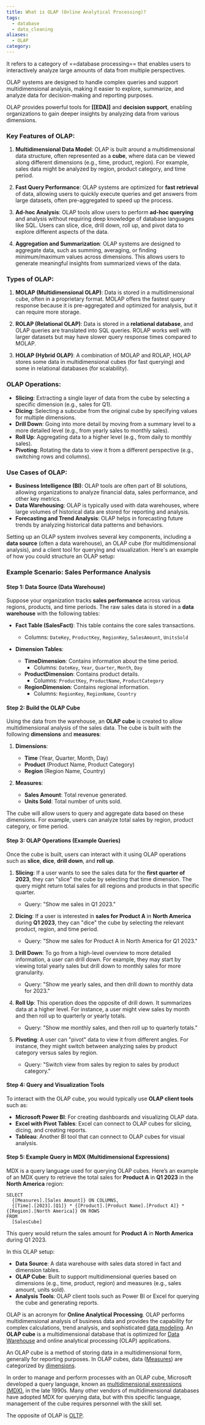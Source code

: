 ```yaml
---
title: What is OLAP (Online Analytical Processing)?
tags:
  - database
  - data_cleaning
aliases:
  - OLAP
category:
---
```

It refers to a category of ==database processing== that enables users to interactively analyze large amounts of data from multiple perspectives. 

OLAP systems are designed to handle complex queries and support multidimensional analysis, making it easier to explore, summarize, and analyze data for decision-making and reporting purposes.

OLAP provides powerful tools for **[[EDA]]** and **decision support**, enabling organizations to gain deeper insights by analyzing data from various dimensions.

### Key Features of OLAP:
1. **Multidimensional Data Model**: OLAP is built around a multidimensional data structure, often represented as a **cube**, where data can be viewed along different dimensions (e.g., time, product, region). For example, sales data might be analyzed by region, product category, and time period.

2. **Fast Query Performance**: OLAP systems are optimized for **fast retrieval** of data, allowing users to quickly execute queries and get answers from large datasets, often pre-aggregated to speed up the process.

3. **Ad-hoc Analysis**: OLAP tools allow users to perform **ad-hoc querying** and analysis without requiring deep knowledge of database languages like SQL. Users can slice, dice, drill down, roll up, and pivot data to explore different aspects of the data.

4. **Aggregation and Summarization**: OLAP systems are designed to aggregate data, such as summing, averaging, or finding minimum/maximum values across dimensions. This allows users to generate meaningful insights from summarized views of the data.

### Types of OLAP:
1. **MOLAP (Multidimensional OLAP)**: Data is stored in a multidimensional cube, often in a proprietary format. MOLAP offers the fastest query response because it is pre-aggregated and optimized for analysis, but it can require more storage.

2. **ROLAP (Relational OLAP)**: Data is stored in a **relational database**, and OLAP queries are translated into SQL queries. ROLAP works well with larger datasets but may have slower query response times compared to MOLAP.

3. **HOLAP (Hybrid OLAP)**: A combination of MOLAP and ROLAP, HOLAP stores some data in multidimensional cubes (for fast querying) and some in relational databases (for scalability).

### OLAP Operations:
- **Slicing**: Extracting a single layer of data from the cube by selecting a specific dimension (e.g., sales for Q1).
- **Dicing**: Selecting a subcube from the original cube by specifying values for multiple dimensions.
- **Drill Down**: Going into more detail by moving from a summary level to a more detailed level (e.g., from yearly sales to monthly sales).
- **Roll Up**: Aggregating data to a higher level (e.g., from daily to monthly sales).
- **Pivoting**: Rotating the data to view it from a different perspective (e.g., switching rows and columns).

### Use Cases of OLAP:
- **Business Intelligence (BI)**: OLAP tools are often part of BI solutions, allowing organizations to analyze financial data, sales performance, and other key metrics.
- **Data Warehousing**: OLAP is typically used with data warehouses, where large volumes of historical data are stored for reporting and analysis.
- **Forecasting and Trend Analysis**: OLAP helps in forecasting future trends by analyzing historical data patterns and behaviors.

Setting up an OLAP system involves several key components, including a **data source** (often a data warehouse), an OLAP cube (for multidimensional analysis), and a client tool for querying and visualization. Here's an example of how you could structure an OLAP setup:

### Example Scenario: Sales Performance Analysis

#### Step 1: Data Source (Data Warehouse)
Suppose your organization tracks **sales performance** across various regions, products, and time periods. The raw sales data is stored in a **data warehouse** with the following tables:

- **Fact Table (SalesFact)**: This table contains the core sales transactions.
  - Columns: `DateKey`, `ProductKey`, `RegionKey`, `SalesAmount`, `UnitsSold`

- **Dimension Tables**:
  - **TimeDimension**: Contains information about the time period.
    - Columns: `DateKey`, `Year`, `Quarter`, `Month`, `Day`
  - **ProductDimension**: Contains product details.
    - Columns: `ProductKey`, `ProductName`, `ProductCategory`
  - **RegionDimension**: Contains regional information.
    - Columns: `RegionKey`, `RegionName`, `Country`

#### Step 2: Build the OLAP Cube
Using the data from the warehouse, an **OLAP cube** is created to allow multidimensional analysis of the sales data. The cube is built with the following **dimensions** and **measures**:

1. **Dimensions**:
   - **Time** (Year, Quarter, Month, Day)
   - **Product** (Product Name, Product Category)
   - **Region** (Region Name, Country)

2. **Measures**:
   - **Sales Amount**: Total revenue generated.
   - **Units Sold**: Total number of units sold.

The cube will allow users to query and aggregate data based on these dimensions. For example, users can analyze total sales by region, product category, or time period.

#### Step 3: OLAP Operations (Example Queries)
Once the cube is built, users can interact with it using OLAP operations such as **slice**, **dice**, **drill down**, and **roll up**.

1. **Slicing**: If a user wants to see the sales data for the **first quarter of 2023**, they can "slice" the cube by selecting that time dimension. The query might return total sales for all regions and products in that specific quarter.

   - Query: "Show me sales in Q1 2023."

2. **Dicing**: If a user is interested in **sales for Product A** in **North America** during **Q1 2023**, they can "dice" the cube by selecting the relevant product, region, and time period.

   - Query: "Show me sales for Product A in North America for Q1 2023."

3. **Drill Down**: To go from a high-level overview to more detailed information, a user can drill down. For example, they may start by viewing total yearly sales but drill down to monthly sales for more granularity.

   - Query: "Show me yearly sales, and then drill down to monthly data for 2023."

4. **Roll Up**: This operation does the opposite of drill down. It summarizes data at a higher level. For instance, a user might view sales by month and then roll up to quarterly or yearly totals.

   - Query: "Show me monthly sales, and then roll up to quarterly totals."

5. **Pivoting**: A user can "pivot" data to view it from different angles. For instance, they might switch between analyzing sales by product category versus sales by region.

   - Query: "Switch view from sales by region to sales by product category."

#### Step 4: Query and Visualization Tools
To interact with the OLAP cube, you would typically use **OLAP client tools** such as:
- **Microsoft Power BI**: For creating dashboards and visualizing OLAP data.
- **Excel with Pivot Tables**: Excel can connect to OLAP cubes for slicing, dicing, and creating reports.
- **Tableau**: Another BI tool that can connect to OLAP cubes for visual analysis.

#### Step 5: Example Query in MDX (Multidimensional Expressions)
MDX is a query language used for querying OLAP cubes. Here’s an example of an MDX query to retrieve the total sales for **Product A** in **Q1 2023** in the **North America** region:

```mdx
SELECT 
  {[Measures].[Sales Amount]} ON COLUMNS, 
  {[Time].[2023].[Q1]} * {[Product].[Product Name].[Product A]} * {[Region].[North America]} ON ROWS
FROM 
  [SalesCube]
```

This query would return the sales amount for **Product A** in **North America** during Q1 2023.

In this OLAP setup:
- **Data Source**: A data warehouse with sales data stored in fact and dimension tables.
- **OLAP Cube**: Built to support multidimensional queries based on dimensions (e.g., time, product, region) and measures (e.g., sales amount, units sold).
- **Analysis Tools**: OLAP client tools such as Power BI or Excel for querying the cube and generating reports.


OLAP is an acronym for **Online Analytical Processing**. OLAP performs multidimensional analysis of business data and provides the capability for complex calculations, trend analysis, and sophisticated [data modeling](data%20modeling.md). An **OLAP cube** is a multidimensional database that is optimized for [Data Warehouse](Data%20Warehouse.md) and online analytical processing (OLAP) applications. 

An OLAP cube is a method of storing data in a multidimensional form, generally for reporting purposes. In OLAP cubes, data ([Measures](term/metric.md)) are categorized by [dimensions](dimensions.md). 

In order to manage and perform processes with an OLAP cube, Microsoft developed a query language, known as [multidimensional expressions (MDX)](https://learn.microsoft.com/en-us/analysis-services/multidimensional-models/mdx/), in the late 1990s.  Many other vendors of multidimensional databases have adopted MDX for querying data, but with this specific language, management of the cube requires personnel with the skill set.

The opposite of OLAP is [OLTP](term/oltp%20(online%20transactional%20processing).md). 